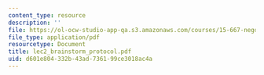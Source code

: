 ```yaml
---
content_type: resource
description: ''
file: https://ol-ocw-studio-app-qa.s3.amazonaws.com/courses/15-667-negotiation-and-conflict-management-spring-2001/d601e804332b43ad736199ce3018ac4a_lec2_brainstorm_protocol.pdf
file_type: application/pdf
resourcetype: Document
title: lec2_brainstorm_protocol.pdf
uid: d601e804-332b-43ad-7361-99ce3018ac4a
---
```

